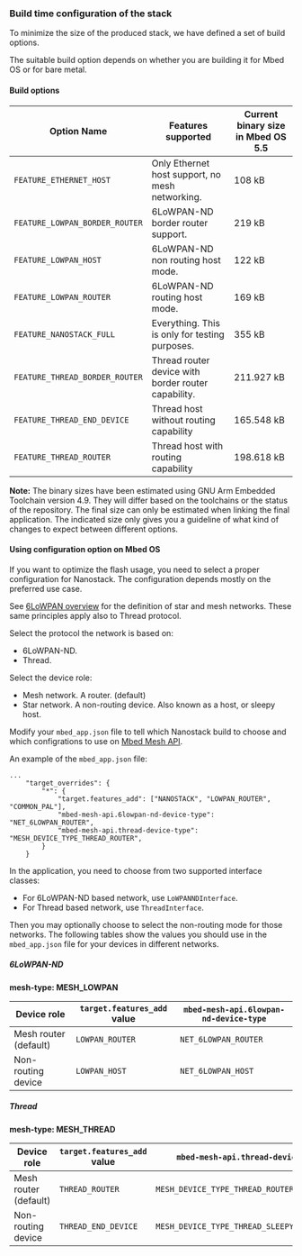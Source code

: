 ### Build time configuration of the stack

To minimize the size of the produced stack, we have defined a set of build options.

The suitable build option depends on whether you are building it for Mbed OS or for bare metal.

#### Build options

Option Name | Features supported | Current binary size in Mbed OS 5.5
------------| -------------------|------------------------------------
`FEATURE_ETHERNET_HOST` | Only Ethernet host support, no mesh networking. | 108 kB
`FEATURE_LOWPAN_BORDER_ROUTER` | 6LoWPAN-ND border router support. | 219 kB
`FEATURE_LOWPAN_HOST` | 6LoWPAN-ND non routing host mode. | 122 kB
`FEATURE_LOWPAN_ROUTER` | 6LoWPAN-ND routing host mode. | 169 kB
`FEATURE_NANOSTACK_FULL` | Everything. This is only for testing purposes. | 355 kB
`FEATURE_THREAD_BORDER_ROUTER` | Thread router device with border router capability. | 211.927 kB
`FEATURE_THREAD_END_DEVICE` | Thread host without routing capability | 165.548 kB
`FEATURE_THREAD_ROUTER` | Thread host with routing capability | 198.618 kB

<span class="notes">**Note:** The binary sizes have been estimated using GNU Arm Embedded Toolchain version 4.9. They will differ based on the toolchains or the status of the repository. The final size can only be estimated when linking the final application. The indicated size only gives you a guideline of what kind of changes to expect between different options.</span>

#### Using configuration option on Mbed OS

If you want to optimize the flash usage, you need to select a proper configuration for Nanostack. The configuration depends mostly on the preferred use case.

See <a href="/docs/v5.6/tutorials/using-the-apis.html#overview-of-the-6lowpan-network" target="_blank">6LoWPAN overview</a> for the definition of star and mesh networks. These same principles apply also to Thread protocol.

Select the protocol the network is based on:

- 6LoWPAN-ND.
- Thread.

Select the device role:

- Mesh network. A router. (default)
- Star network. A non-routing device. Also known as a host, or sleepy host.

Modify your `mbed_app.json` file to tell which Nanostack build to choose and which configrations to use on <a href="/docs/v5.6/reference/mesh.html" target="_blank">Mbed Mesh API</a>.

An example of the `mbed_app.json` file:

```
...
    "target_overrides": {
        "*": {
            "target.features_add": ["NANOSTACK", "LOWPAN_ROUTER", "COMMON_PAL"],
            "mbed-mesh-api.6lowpan-nd-device-type": "NET_6LOWPAN_ROUTER",
            "mbed-mesh-api.thread-device-type": "MESH_DEVICE_TYPE_THREAD_ROUTER",
        }
    }
```

In the application, you need to choose from two supported interface classes:

- For 6LoWPAN-ND based network, use `LoWPANNDInterface`.
- For Thread based network, use `ThreadInterface`.

Then you may optionally choose to select the non-routing mode for those networks. The following tables show the values you should use in the `mbed_app.json` file for your devices in different networks.

##### 6LoWPAN-ND

**mesh-type: MESH_LOWPAN**

|Device role|`target.features_add` value|`mbed-mesh-api.6lowpan-nd-device-type`|
|-----------|-------------------------|------------------------------------|
|Mesh router (default) | `LOWPAN_ROUTER` | `NET_6LOWPAN_ROUTER` |
|Non-routing device | `LOWPAN_HOST` | `NET_6LOWPAN_HOST` |

##### Thread

**mesh-type: MESH_THREAD**

|Device role|`target.features_add` value|`mbed-mesh-api.thread-device-type`|
|-----------|-------------------------|------------------------------------|
|Mesh router (default) | `THREAD_ROUTER` | `MESH_DEVICE_TYPE_THREAD_ROUTER` |
|Non-routing device | `THREAD_END_DEVICE` | `MESH_DEVICE_TYPE_THREAD_SLEEPY_END_DEVICE` |
